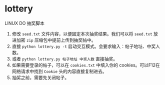 # lottery
LINUX DO 抽奖脚本

1. 修改 `seed.txt` 文件内容，以便固定本次抽奖结果。我们可以将 `seed.txt` 放进加密 `zip` 压缩包中提前上传到抽奖帖中。
2. 直接 `python lottery.py -t` 启动交互模式。会要求输入：帖子地址、中奖人数。
3. 或者 `python lottery.py 帖子地址 中奖人数` 直接抽奖。
4. 如果需要登录的帖子，可以在 `cookies.txt` 中填入你的 cookies。可以F12在网络请求中找到 `Cookie` 头的内容直接复制进去。
5. 抽奖之前，需要先关闭帖子。
